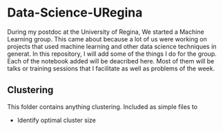 # Data-Science-URegina
During my postdoc at the University of Regina, We started a Machine Learning group. This came about because a lot of us were working
on projects that used machine learning and other data science techniques in generat. In this repository, I will add some of the 
things I do for the group. Each of the notebook added will be deacribed here. Most of them will be talks or training sessions that I
facilitate as well as problems of the week.

## Clustering
This folder contains anything clustering. Included as simple files to
 - Identify optimal cluster size
